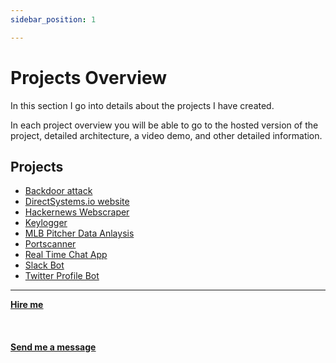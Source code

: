 ```yaml
---
sidebar_position: 1

---
```


# Projects Overview

In this section I go into details about the projects I have created.

In each project overview you will be able to go to the hosted version of the project, detailed architecture, a video demo, and other detailed information.

## Projects
* [Backdoor attack](/docs/projects/backdoor%20attack/projectoverview)
* [DirectSystems.io website](/docs/projects/Directsystems.io/projectoverview)
* [Hackernews Webscraper](/docs/projects/Firebase%20blog%20application/projectoverview)
* [Keylogger](/docs/projects/Keylogger/projectoverview)
* [MLB Pitcher Data Anlaysis](/docs/projects/MLB%20Pitchers%20Data%20Analysis/projectoverview)
* [Portscanner](/docs/projects/portscanner/projectoverview)
* [Real Time Chat App](/docs/projects/Real%20Time%20Chat%20App/projectoverview)
* [Slack Bot](/docs/projects/slack%20bot/projectoverview)
* [Twitter Profile Bot](/docs/projects/Twitter%20Profile%20Bot/projectoverview)

<hr></hr>

<a href="https://calendly.com/mattherzog/business-chat" target="_blank"><b><u>Hire me</u></b></a>
<br></br>
<br></br>
<a href="mailto:matt@mattherzog.me" target="_blank"><b><u>Send me a message</u></b></a>

<!-- 

Let's discover **Docusaurus in less than 5 minutes**.

## Getting Started

Get started by **creating a new site**.

Or **try Docusaurus immediately** with **[docusaurus.new](https://docusaurus.new)**.

### What you'll need

- [Node.js](https://nodejs.org/en/download/) version 16.14 or above:
  - When installing Node.js, you are recommended to check all checkboxes related to dependencies.

## Generate a new site

Generate a new Docusaurus site using the **classic template**.

The classic template will automatically be added to your project after you run the command:

```bash
npm init docusaurus@latest my-website classic
```

You can type this command into Command Prompt, Powershell, Terminal, or any other integrated terminal of your code editor.

The command also installs all necessary dependencies you need to run Docusaurus.

## Start your site

Run the development server:

```bash
cd my-website
npm run start
```

The `cd` command changes the directory you're working with. In order to work with your newly created Docusaurus site, you'll need to navigate the terminal there.

The `npm run start` command builds your website locally and serves it through a development server, ready for you to view at http://localhost:3000/.

Open `docs/intro.md` (this page) and edit some lines: the site **reloads automatically** and displays your changes. -->
